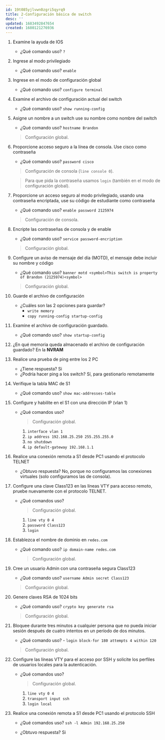 ```yaml
---
id: 19t085yjlvwn0zgri5qyrq9
title: 2-Configuración básica de switch
desc: ''
updated: 1683492847654
created: 1680121276936
---
```


1. Examine la ayuda de IOS

    - ¿Qué comando uso? `?`

2. Ingrese al modo privilegiado

    - ¿Qué comando uso? `enable`

3. Ingrese en el modo de configuración global

    - ¿Qué comando uso? `configure terminal`

4. Examine el archivo de configuración actual del switch

    - ¿Qué comando uso? `show running-config`

5. Asigne un nombre a un switch use su nombre como nombre del switch

    - ¿Qué comando uso? `hostname Brandon`

    > Configuración global.

6. Proporcione acceso seguro a la línea de consola. Use cisco como contraseña

    - ¿Qué comando uso? `password cisco`

    > Configuración de consola (`line console 0`).

    > Para que pida la contraseña usamos `login` (también en el modo de configuración global).

7. Proporcione un acceso seguro al modo privilegiado, usando una contraseña encriptada, use su código de estudiante como contraseña

    - ¿Qué comando uso? `enable password 2125974`

    > Configuración de consola.

8. Encripte las contraseñas de consola y de enable

    - ¿Qué comando uso? `service password-encription`

    > Configuración global.

9. Configure un aviso de mensaje del día (MOTD), el mensaje debe incluir su nombre y código

    - ¿Qué comando uso? `banner motd <symbol>This switch is property of Brandon (2125974)<symbol>`

    > Configuración global.

10. Guarde el archivo de configuración

    - ¿Cuáles son las 2 opciones para guardar?
        - `write memory`
        - `copy running-config startup-config`

11. Examine el archivo de configuración guardado.

    - ¿Qué comando uso? `show startup-config`

12. ¿En qué memoria queda almacenado el archivo de configuración guardado? En la **NVRAM**

13. Realice una prueba de ping entre los 2 PC

    - ¿Tiene respuesta? Si
    - ¿Podría hacer ping a los switch? Sí, para gestionarlo remotamente

14. Verifique la tabla MAC de S1

    - ¿Qué comando uso? `show mac-addresses-table`

15. Configure y habilite en el S1 con una dirección IP (vlan 1)

    - ¿Qué comandos uso?

        >  Configuración global.

        1. `interface vlan 1`
        2. `ip address 192.168.25.250 255.255.255.0`
        3. `no shutdown`
        4. `ip default-gateway 192.168.1.1`

16. Realice una conexión remota a S1 desde PC1 usando el protocolo TELNET

    - ¿Obtuvo respuesta? No, porque no configuramos las conexiones virtuales (solo configuramos las de consola).

17. Configure una clave Class123 en las líneas VTY para acceso remoto, pruebe nuevamente con el protocolo TELNET.

    - ¿Qué comandos uso?

        >  Configuración global.

        1. `line vty 0 4`
        2. `password Class123`
        3. `login`

18. Establezca el nombre de dominio en `redes.com`

    - ¿Qué comando uso? `ip domain-name redes.com`

        > Configuración global.

19. Cree un usuario Admin con una contraseña segura Class123

    - ¿Qué comando uso? `username Admin secret Class123`

    >  Configuración global.

20. Genere claves RSA de 1024 bits

    - ¿Qué comando uso? `crypto key generate rsa`

    > Configuración global.

21. Bloquee durante tres minutos a cualquier persona que no pueda iniciar sesión después de cuatro intentos en un período de dos minutos.

    - ¿Qué comando uso? - `login block-for 180 attempts 4 within 120`

    > Configuración global.

22. Configure las líneas VTY para el acceso por SSH y solicite los perfiles de usuarios locales para la autenticación.

    - ¿Qué comandos uso?

        >  Configuración global.

        1. `line vty 0 4`
        2. `transport input ssh`
        3. `login local`

23. Realice una conexión remota a S1 desde PC1 usando el protocolo SSH

    - ¿Qué comandos uso? `ssh -l Admin 192.168.25.250`

    - ¿Obtuvo respuesta? Si